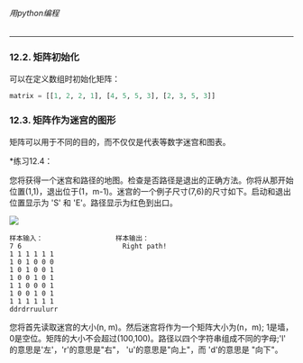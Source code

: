 ###### 用python编程
---

### 12.2. 矩阵初始化

可以在定义数组时初始化矩阵：

```python
matrix = [[1, 2, 2, 1], [4, 5, 5, 3], [2, 3, 5, 3]]
```


### 12.3. 矩阵作为迷宫的图形

矩阵可以用于不同的目的，而不仅仅是代表等数字迷宫和图表。

*练习12.4：

您将获得一个迷宫和路径的地图。检查是否路径是退出的正确方法。你将从那开始位置(1,1)，退出位于(1，m-1)。迷宫的一个例子尺寸(7,6)的尺寸如下。启动和退出位置显示为 'S' 和 'E'。路径显示为红色到出口。

![](http://legendary.cdn.play8.io/learnpython/img/day12/d12-p2.png)


```
样本输入：                  样本输出：
7 6                         Right path!
1 1 1 1 1 1
1 0 1 0 0 0
1 0 1 0 0 1
1 0 0 1 0 1
1 1 0 0 0 1
1 0 0 1 0 1
1 1 1 1 1 1
ddrdrruulurr
```

您将首先读取迷宫的大小(n, m)。然后迷宫将作为一个矩阵大小为(n，m); 1是墙，0是空位。矩阵的大小不会超过(100,100)。路径以四个字符串组成不同的字母;'l' 的意思是'左'，'r'的意思是"右"， 'u'的意思是"向上"，而 'd'的意思是 "向下"。

